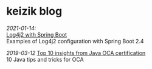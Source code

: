 # keizik blog

<i>2021-01-14:</i><br>
[Log4j2 with Spring Boot](Log4j2.md)<br>
Examples of Log4j2 configuration with Spring Boot 2.4

<i>2019-03-12</i>
[Top 10 insights from Java OCA certification](JavaTipsAndTricks.md)<br>
10 Java tips and tricks for OCA
